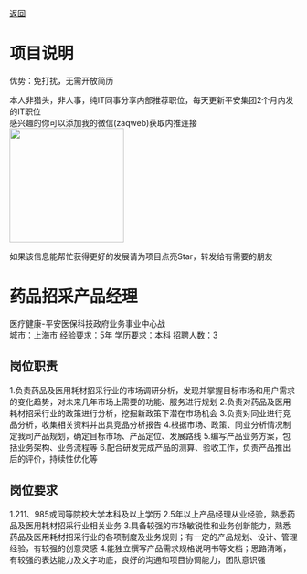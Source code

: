 [返回](../../)

# 项目说明

优势：免打扰，无需开放简历

本人非猎头，非人事，纯IT同事分享内部推荐职位，每天更新平安集团2个月内发的IT职位  
感兴趣的你可以添加我的微信(zaqweb)获取内推连接  
<img src="https://github.com/zaqweb/PA-IT-JOBS/blob/master/WechatICode.jpeg"  height="200" width="200">

如果该信息能帮忙获得更好的发展请为项目点亮Star，转发给有需要的朋友

# 药品招采产品经理
医疗健康-平安医保科技政府业务事业中心战  
城市：上海市 经验要求：5年 学历要求：本科  招聘人数：3

## 岗位职责
1.负责药品及医用耗材招采行业的市场调研分析，发现并掌握目标市场和用户需求的变化趋势，对未来几年市场上需要的功能、服务进行规划
2.负责对药品及医用耗材招采行业的政策进行分析，挖掘新政策下潜在市场机会
3.负责对同业进行竞品分析，收集相关资料并出具竞品分析报告
4.根据市场、政策、同业分析情况制定我司产品规划，确定目标市场、产品定位、发展路线
5.编写产品业务方案，包括业务架构、业务流程等
6.配合研发完成产品的测算、验收工作，负责产品推出后的评价，持续性优化等

## 岗位要求
1.211、985或同等院校大学本科及以上学历
2.5年以上产品经理从业经验，熟悉药品及医用耗材招采行业相关业务
3.具备较强的市场敏锐性和业务创新能力，熟悉药品及医用耗材招采行业的各项制度及业务规则；有一定的产品规划、设计、管理经验，有较强的创意灵感
4.能独立撰写产品需求规格说明书等文档；思路清晰，有较强的表达能力及文字功底，良好的沟通和项目协调能力，团队意识强




